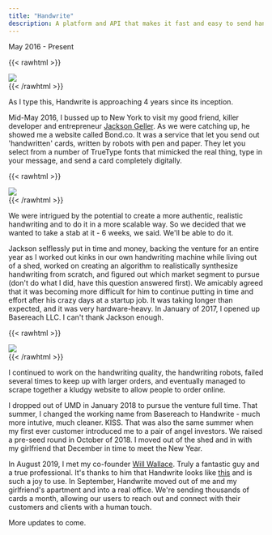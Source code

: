 ```yaml
---
title: "Handwrite"
description: A platform and API that makes it fast and easy to send handwritten cards written with real pen and paper, with real human handwriting.
---
```


May 2016 - Present

{{< rawhtml >}}
    <div class="flex flex-wrap justify-center pv4">
    <div class="imgdiv"><img src="/img/handwrite/sample_card.jpg" class="ph3 pv2"></div>
    </div>
{{< /rawhtml >}}

As I type this, Handwrite is approaching 4 years since its inception.

Mid-May 2016, I bussed up to New York to visit my good friend, killer developer and entrepreneur [Jackson Geller](https://www.linkedin.com/in/jacksongeller/). As we were catching up, he showed me a website called Bond.co. It was a service that let you send out 'handwritten' cards, written by robots with pen and paper. They let you select from a number of TrueType fonts that mimicked the real thing, type in your message, and send a card completely digitally.

{{< rawhtml >}}
    <div class="flex flex-wrap justify-center pv4">
    <div class="imgdiv"><img src="https://martechtoday.com/wp-content/uploads/2018/08/Bond-note_jpzejq.png" class="pv2 w-100"></div>
    </div>
{{< /rawhtml >}}

We were intrigued by the potential to create a more authentic, realistic handwriting and to do it in a more scalable way. So we decided that we wanted to take a stab at it - 6 weeks, we said. We'll be able to do it.

Jackson selflessly put in time and money, backing the venture for an entire year as I worked out kinks in our own handwriting machine while living out of a shed, worked on creating an algorithm to realistically synthesize handwriting from scratch, and figured out which market segment to pursue (don't do what I did, have this question answered first). We amicably agreed that it was becoming more difficult for him to continue putting in time and effort after his crazy days at a startup job. It was taking longer than expected, and it was very hardware-heavy. In January of 2017, I opened up Basereach LLC. I can't thank Jackson enough.

{{< rawhtml >}}
    <div class="flex flex-wrap justify-center pv4">
    <div class="imgdiv"><img src="/img/handwrite/plotter.JPG" class="pv2 w-100"></div>
    </div>
{{< /rawhtml >}}

I continued to work on the handwriting quality, the handwriting robots, failed several times to keep up with larger orders, and eventually managed to scrape together a kludgy website to allow people to order online.

I dropped out of UMD in January 2018 to pursue the venture full time. That summer, I changed the working name from Basereach to Handwrite - much more intutive, much cleaner. KISS. That was also the same summer when my first ever customer introduced me to a pair of angel investors. We raised a pre-seed round in October of 2018. I moved out of the shed and in with my girlfriend that December in time to meet the New Year.

In August 2019, I met my co-founder [Will Wallace](https://www.linkedin.com/in/william-wallace-6578293a/). Truly a fantastic guy and a true professional. It's thanks to him that Handwrite looks like [this](https://www.handwrite.io) and is such a joy to use. In September, Handwrite moved out of me and my girlfriend's apartment and into a real office. We're sending thousands of cards a month, allowing our users to reach out and connect with their customers and clients with a human touch.

More updates to come.



